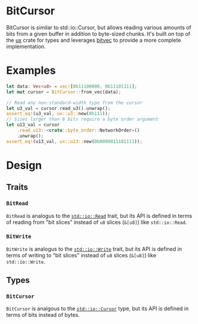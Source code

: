 # BitCursor

BitCursor is similar to std::io::Cursor, but allows reading various amounts of bits from a given buffer in addition
to byte-sized chunks.  It's built on top of the [ux](https://crates.io/crates/ux) crate for types and leverages 
[bitvec](https://docs.rs/bitvec/latest/bitvec/) to provide a more complete implementation.

# Examples

```rust
let data: Vec<u8> = vec![0b11100000, 0b11101111];
let mut cursor = BitCursor::from_vec(data);

// Read any non-standard-width type from the cursor
let u3_val = cursor.read_u3().unwrap();
assert_eq!(u3_val, ux::u3::new(0b111));
// Sizes larger than 8 bits require a byte order argument
let u13_val = cursor
    .read_u13::<crate::byte_order::NetworkOrder>()
    .unwrap();
assert_eq!(u13_val, ux::u13::new(0b0000011101111));
```

# Design

## Traits

### `BitRead`
`BitRead` is analogus to the [`std::io::Read`](https://doc.rust-lang.org/std/io/trait.Read.html) trait, but its API is defined in terms of reading from "bit slices" instead of `u8` slices (`&[u8]`) like `std::io::Read`.


### `BitWrite`
`BitWrite` is analogus to the [`std::io::Write`](https://doc.rust-lang.org/std/io/trait.Write.html) trait, but its API is defined in terms of writing to "bit slices" instead of `u8` slices (`&[u8]`) like `std::io::Write`.


## Types

### `BitCursor`
`BitCursor` is analgous to the [`std::io::Cursor`](https://doc.rust-lang.org/std/io/struct.Cursor.html) type, but its API is defined in terms of bits instead of bytes.
